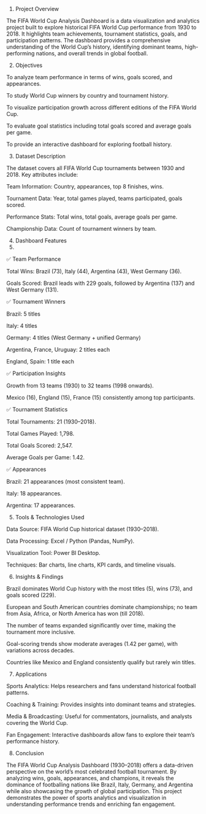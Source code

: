 1. Project Overview

The FIFA World Cup Analysis Dashboard is a data visualization and analytics project built to explore historical FIFA World Cup performance from 1930 to 2018. It highlights team achievements, tournament statistics, goals, and participation patterns. The dashboard provides a comprehensive understanding of the World Cup’s history, identifying dominant teams, high-performing nations, and overall trends in global football.

2. Objectives

To analyze team performance in terms of wins, goals scored, and appearances.

To study World Cup winners by country and tournament history.

To visualize participation growth across different editions of the FIFA World Cup.

To evaluate goal statistics including total goals scored and average goals per game.

To provide an interactive dashboard for exploring football history.

3. Dataset Description

The dataset covers all FIFA World Cup tournaments between 1930 and 2018. Key attributes include:

Team Information: Country, appearances, top 8 finishes, wins.

Tournament Data: Year, total games played, teams participated, goals scored.

Performance Stats: Total wins, total goals, average goals per game.

Championship Data: Count of tournament winners by team.

4. Dashboard Features
5. 
✅ Team Performance

Total Wins: Brazil (73), Italy (44), Argentina (43), West Germany (36).

Goals Scored: Brazil leads with 229 goals, followed by Argentina (137) and West Germany (131).

✅ Tournament Winners

Brazil: 5 titles

Italy: 4 titles

Germany: 4 titles (West Germany + unified Germany)

Argentina, France, Uruguay: 2 titles each

England, Spain: 1 title each

✅ Participation Insights

Growth from 13 teams (1930) to 32 teams (1998 onwards).

Mexico (16), England (15), France (15) consistently among top participants.

✅ Tournament Statistics

Total Tournaments: 21 (1930–2018).

Total Games Played: 1,798.

Total Goals Scored: 2,547.

Average Goals per Game: 1.42.

✅ Appearances

Brazil: 21 appearances (most consistent team).

Italy: 18 appearances.

Argentina: 17 appearances.

5. Tools & Technologies Used

Data Source: FIFA World Cup historical dataset (1930–2018).

Data Processing: Excel / Python (Pandas, NumPy).

Visualization Tool: Power BI Desktop.

Techniques: Bar charts, line charts, KPI cards, and timeline visuals.

6. Insights & Findings

Brazil dominates World Cup history with the most titles (5), wins (73), and goals scored (229).

European and South American countries dominate championships; no team from Asia, Africa, or North America has won (till 2018).

The number of teams expanded significantly over time, making the tournament more inclusive.

Goal-scoring trends show moderate averages (1.42 per game), with variations across decades.

Countries like Mexico and England consistently qualify but rarely win titles.

7. Applications

Sports Analytics: Helps researchers and fans understand historical football patterns.

Coaching & Training: Provides insights into dominant teams and strategies.

Media & Broadcasting: Useful for commentators, journalists, and analysts covering the World Cup.

Fan Engagement: Interactive dashboards allow fans to explore their team’s performance history.

8. Conclusion

The FIFA World Cup Analysis Dashboard (1930–2018) offers a data-driven perspective on the world’s most celebrated football tournament. By analyzing wins, goals, appearances, and champions, it reveals the dominance of footballing nations like Brazil, Italy, Germany, and Argentina while also showcasing the growth of global participation. This project demonstrates the power of sports analytics and visualization in understanding performance trends and enriching fan engagement.
